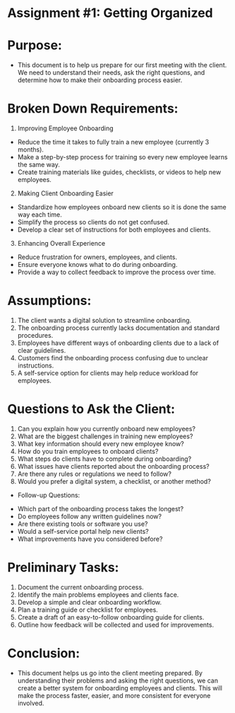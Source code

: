 # Assignment #1: Getting Organized


# Purpose:

- This document is to help us prepare for our first meeting with the client. We need to understand their needs, ask the right questions, and determine how to make their onboarding process easier. 


# Broken Down Requirements:

1. Improving Employee Onboarding

- Reduce the time it takes to fully train a new employee (currently 3 months).
- Make a step-by-step process for training so every new employee learns the same way.
- Create training materials like guides, checklists, or videos to help new employees.


2. Making Client Onboarding Easier

- Standardize how employees onboard new clients so it is done the same way each time.
- Simplify the process so clients do not get confused.
- Develop a clear set of instructions for both employees and clients.


3. Enhancing Overall Experience

- Reduce frustration for owners, employees, and clients.
- Ensure everyone knows what to do during onboarding.
- Provide a way to collect feedback to improve the process over time.


# Assumptions:

1. The client wants a digital solution to streamline onboarding.
2. The onboarding process currently lacks documentation and standard procedures.
3. Employees have different ways of onboarding clients due to a lack of clear guidelines.
4. Customers find the onboarding process confusing due to unclear instructions.
5. A self-service option for clients may help reduce workload for employees.


# Questions to Ask the Client:

1. Can you explain how you currently onboard new employees?
2. What are the biggest challenges in training new employees?
3. What key information should every new employee know?
4. How do you train employees to onboard clients?
5. What steps do clients have to complete during onboarding?
6. What issues have clients reported about the onboarding process?
7. Are there any rules or regulations we need to follow?
8. Would you prefer a digital system, a checklist, or another method?


* Follow-up Questions:

- Which part of the onboarding process takes the longest?
- Do employees follow any written guidelines now?
- Are there existing tools or software you use?
- Would a self-service portal help new clients?
- What improvements have you considered before?


# Preliminary Tasks:

1. Document the current onboarding process.
2. Identify the main problems employees and clients face.
3. Develop a simple and clear onboarding workflow.
4. Plan a training guide or checklist for employees.
5. Create a draft of an easy-to-follow onboarding guide for clients.
6. Outline how feedback will be collected and used for improvements.


# Conclusion:

- This document helps us go into the client meeting prepared. By understanding their problems and asking the right questions, we can create a better system for onboarding employees and clients. This will make the process faster, easier, and more consistent for everyone involved.

